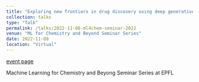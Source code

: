 ```yaml
---
title: "Exploring new frontiers in drug discovery using deep generative models"
collection: talks
type: "Talk"
permalink: /talks/2022-11-08-ml4chem-seminar-2022
venue: "ML for Chemistry and Beyond Seminar Series"
date: 2022-11-08
location: "Virtual"
---
```


[event page](https://memento.epfl.ch/event/machine-learning-in-chemistry-and-beyond-che-65-12/)

Machine Learning for Chemistry and Beyong Seminar Series at EPFL
